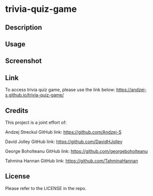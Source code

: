 # trivia-quiz-game

## Description



## Usage



## Screenshot



## Link

To access trivia quiz game, please use the link below:
https://andzej-s.github.io/trivia-quiz-game/

## Credits

This project is a joint effort of:

Andzej Streckul
GitHub link: https://github.com/Andzej-S

David Jolley
GitHub link: https://github.com/DavidHJolley

George Boholteanu
GitHub link: https://github.com/georgeboholteanu

Tahmina Hannan
GitHub link: https://github.com/TahminaHannan

## License

Please refer to the LICENSE in the repo.